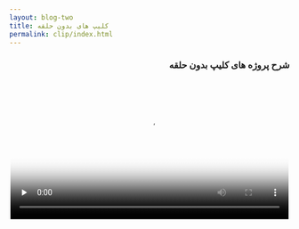 ```yaml
---
layout: blog-two
title: کلیپ های بدون حلقه
permalink: clip/index.html
---
```

<div dir="rtl">
<h3>شرح پروژه های کلیپ بدون حلقه</h3>
<p style="text-align:center">
  <video width="500" poster="{{ site.baseurl }}/assets/farsi_videos/1.jpg" preload="none" controls>
    <source src="https://www.dropbox.com/s/x50b3ow82zj015x/1-%20Clip%20Project.mp4?dl=1" type="video/mp4">
    مرورگر شما قدیمی است! لطفا برای نمایش فیلم آن را به روز نمایید.
  </video>
</p>
</div>
